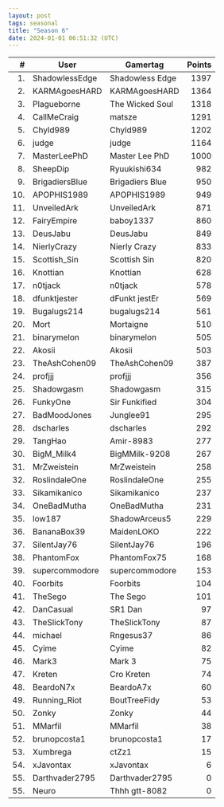 ```yaml
---
layout: post
tags: seasonal
title: "Season 6" 
date: 2024-01-01 06:51:32 (UTC)
---
```



|#|User|Gamertag|Points|
| ---: | --- | --- | ---: |
|1.|ShadowlessEdge|Shadowless Edge|1397|
|2.|KARMAgoesHARD|KARMAgoesHARD|1364|
|3.|Plagueborne|The Wicked Soul|1318|
|4.|CallMeCraig|matsze|1291|
|5.|Chyld989|Chyld989|1202|
|6.|judge|judge|1164|
|7.|MasterLeePhD|Master Lee PhD|1000|
|8.|SheepDip|Ryuukishi634|982|
|9.|BrigadiersBlue|Brigadiers Blue|950|
|10.|APOPHIS1989|APOPHIS1989|949|
|11.|UnveiledArk|UnveiledArk|871|
|12.|FairyEmpire|baboy1337|860|
|13.|DeusJabu|DeusJabu|849|
|14.|NierlyCrazy|Nierly Crazy|833|
|15.|Scottish_Sin|Scottish Sin|820|
|16.|Knottian|Knottian|628|
|17.|n0tjack|n0tjack|578|
|18.|dfunktjester|dFunkt jestEr|569|
|19.|Bugalugs214|bugalugs214|561|
|20.|Mort|Mortaigne|510|
|21.|binarymelon|binarymelon|505|
|22.|Akosii|Akosii|503|
|23.|TheAshCohen09|TheAshCohen09|387|
|24.|profjjj|profjjj|356|
|25.|Shadowgasm|Shadowgasm|315|
|26.|FunkyOne|Sir Funkified|304|
|27.|BadMoodJones|Junglee91|295|
|28.|dscharles|dscharles|292|
|29.|TangHao|Amir-8983|277|
|30.|BigM_Milk4|BigMMilk-9208|267|
|31.|MrZweistein|MrZweistein|258|
|32.|RoslindaleOne|RoslindaleOne|255|
|33.|Sikamikanico|Sikamikanico|237|
|34.|OneBadMutha|OneBadMutha|231|
|35.|low187|ShadowArceus5|229|
|36.|BananaBox39|MaidenLOKO|222|
|37.|SilentJay76|SilentJay76|196|
|38.|PhantomFox|PhantomFox75|168|
|39.|supercommodore|supercommodore|153|
|40.|Foorbits|Foorbits|104|
|41.|TheSego|The Sego|101|
|42.|DanCasual|SR1 Dan|97|
|43.|TheSlickTony|TheSlickTony|87|
|44.|michael|Rngesus37|86|
|45.|Cyime|Cyime|82|
|46.|Mark3|Mark 3|75|
|47.|Kreten|Cro Kreten|74|
|48.|BeardoN7x|BeardoA7x|60|
|49.|Running_Riot|BoutTreeFidy|53|
|50.|Zonky|Zonky|44|
|51.|MMarfil|MMarfil|38|
|52.|brunopcosta1|brunopcosta1|17|
|53.|Xumbrega|ctZz1|15|
|54.|xJavontax|xJavontax|6|
|55.|Darthvader2795|Darthvader2795|0|
|55.|Neuro|Thhh gtt-8082|0|
```
